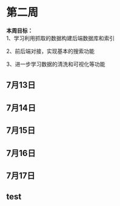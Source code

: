# __第二周__
**本周目标：**  
1、学习利用抓取的数据构建后端数据库和索引

2、前后端对接，实现基本的搜索功能

3、进一步学习数据的清洗和可视化等功能
## 7月13日
## 7月14日
## 7月15日
## 7月16日
## 7月17日
## test